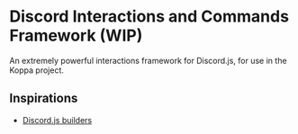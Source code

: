 # Discord Interactions and Commands Framework (WIP)

An extremely powerful interactions framework for Discord.js, for use in the Koppa project.

## Inspirations

 - [Discord.js builders](https://github.com/discordjs/builders)
